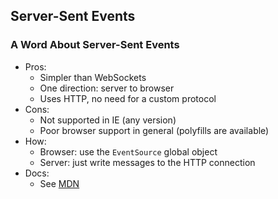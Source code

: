 ## Server-Sent Events

### A Word About Server-Sent Events

  * Pros:
    * Simpler than WebSockets
    * One direction: server to browser
    * Uses HTTP, no need for a custom protocol
  * Cons:
    * Not supported in IE (any version)
    * Poor browser support in general (polyfills are available)
  * How:
    * Browser: use the `EventSource` global object
    * Server: just write messages to the HTTP connection
  * Docs:
    * See [MDN](https://developer.mozilla.org/en-US/docs/Web/API/Server-sent_events)
